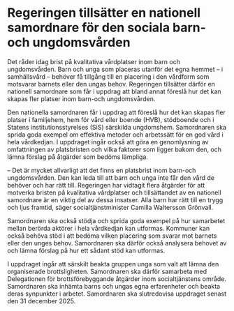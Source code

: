 # Regeringen tillsätter en nationell samordnare för den sociala barn- och ungdomsvården

Det råder idag brist på kvalitativa vårdplatser inom barn och ungdomsvården. Barn och unga som placeras utanför det egna hemmet – i samhällsvård – behöver få tillgång till en placering i den vårdform som motsvarar barnets eller den ungas behov. Regeringen tillsätter därför en nationell samordnare som får i uppdrag att bland annat föreslå hur det kan skapas fler platser inom barn-och ungdomsvården.

Den nationella samordnaren får i uppdrag att föreslå hur det kan skapas fler platser i familjehem, hem för vård eller boende (HVB), stödboende och i Statens institutionsstyrelses (SiS) särskilda ungdomshem. Samordnaren ska sprida goda exempel om effektiva metoder och arbetssätt för en god vård i hela vårdkedjan. I uppdraget ingår också att göra en genomlysning av omfattningen av platsbristen och vilka faktorer som ligger bakom den, och lämna förslag på åtgärder som bedöms lämpliga.

– Det är mycket allvarligt att det finns en platsbrist inom barn-och ungdomsvården. Den kan leda till att barn och unga inte får den vård de behöver och har rätt till. Regeringen har vidtagit flera åtgärder för att motverka bristen på kvalitativa vårdplatser och tillsättandet av en nationell samordnare är en viktig del av dessa insatser. Alla barn har rätt till en trygg och ljus framtid, säger socialtjänstminister Camilla Waltersson Grönvall.

Samordnaren ska också stödja och sprida goda exempel på hur samarbetet mellan berörda aktörer i hela vårdkedjan kan utformas. Kommuner kan också behöva stöd i att bedöma vilken placering som svarar mot barnets eller den unges behov. Samordnaren ska därför också analysera behovet av och lämna förslag på hur ett sådant stöd kan utformas.

I uppdraget ingår att särskilt beakta gruppen unga som valt att lämna den organiserade brottsligheten. Samordnaren ska därför samarbeta med Delegationen för brottsförebyggande åtgärder inom socialtjänstens område. Samordnaren ska inhämta barns och ungas egna erfarenheter och beakta deras synpunkter i arbetet. Samordnaren ska slutredovisa uppdraget senast den 31 december 2025.
